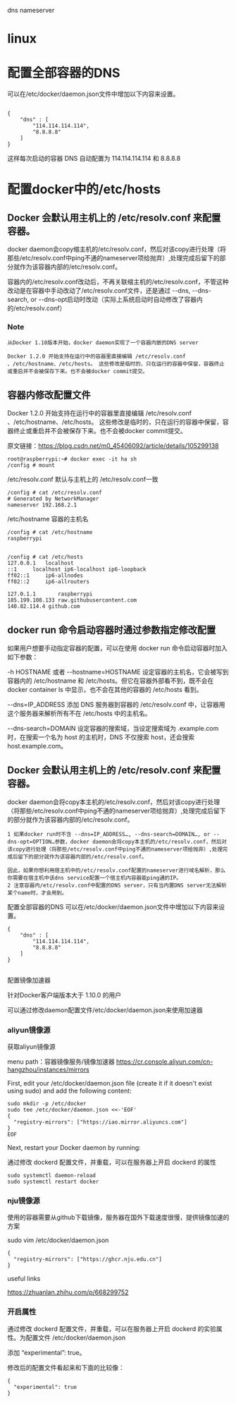 




dns nameserver

# linux

# 配置全部容器的DNS

可以在/etc/docker/daemon.json文件中增加以下内容来设置。
~~~

{
	"dns" : [
		"114.114.114.114",
		"8.8.8.8"
	]
}
~~~

这样每次启动的容器 DNS 自动配置为 114.114.114.114 和 8.8.8.8


# 配置docker中的/etc/hosts

## Docker 会默认用主机上的 /etc/resolv.conf 来配置容器。

docker daemon会copy缩主机的/etc/resolv.conf，然后对该copy进行处理（将那些/etc/resolv.conf中ping不通的nameserver项给抛弃）,处理完成后留下的部分就作为该容器内部的/etc/resolv.conf。


容器内的/etc/resolv.conf改动后，不再关联缩主机的/etc/resolv.conf，不管这种改动是在容器中手动改动了/etc/resolv.conf文件，还是通过 --dns, --dns-search, or --dns-opt启动时改动（实际上系统启动时自动修改了容器内的/etc/resolv.conf）

### Note

~~~
从Docker 1.10版本开始，docker daemon实现了一个容器内嵌的DNS server

Docker 1.2.0 开始支持在运行中的容器里直接编辑 /etc/resolv.conf 、/etc/hostname、/etc/hosts。 这些修改是临时的，只在运行的容器中保留，容器终止或重启并不会被保存下来。也不会被docker commit提交。
~~~

## 容器内修改配置文件

Docker 1.2.0 开始支持在运行中的容器里直接编辑 /etc/resolv.conf 、/etc/hostname、/etc/hosts。
这些修改是临时的，只在运行的容器中保留，容器终止或重启并不会被保存下来。也不会被docker commit提交。

                        
原文链接：https://blog.csdn.net/m0_45406092/article/details/105299138
~~~
root@raspberrypi:~# docker exec -it ha sh
/config # mount
~~~

/etc/resolv.conf 默认与主机上的 /etc/resolv.conf一致
~~~
/config # cat /etc/resolv.conf
# Generated by NetworkManager
nameserver 192.168.2.1
~~~

/etc/hostname 容器的主机名
~~~
/config # cat /etc/hostname
raspberrypi

~~~

~~~

/config # cat /etc/hosts
127.0.0.1	localhost
::1		localhost ip6-localhost ip6-loopback
ff02::1		ip6-allnodes
ff02::2		ip6-allrouters

127.0.1.1		raspberrypi
185.199.108.133 raw.githubusercontent.com
140.82.114.4 github.com
~~~

## docker run 命令启动容器时通过参数指定修改配置

如果用户想要手动指定容器的配置，可以在使用 docker run 命令启动容器时加入如下参数：

-h HOSTNAME 或者 --hostname=HOSTNAME 设定容器的主机名，它会被写到容器内的 /etc/hostname 和 /etc/hosts。但它在容器外部看不到，既不会在 docker container ls 中显示，也不会在其他的容器的 /etc/hosts 看到。

--dns=IP_ADDRESS 添加 DNS 服务器到容器的 /etc/resolv.conf 中，让容器用这个服务器来解析所有不在 /etc/hosts 中的主机名。

--dns-search=DOMAIN 设定容器的搜索域，当设定搜索域为 .example.com 时，在搜索一个名为 host 的主机时，DNS 不仅搜索 host，还会搜索 host.example.com。

## Docker 会默认用主机上的 /etc/resolv.conf 来配置容器。

docker daemon会将copy本主机的/etc/resolv.conf，然后对该copy进行处理（将那些/etc/resolv.conf中ping不通的nameserver项给抛弃）,处理完成后留下的部分就作为该容器内部的/etc/resolv.conf。

~~~
1 如果docker run时不含 --dns=IP_ADDRESS…, --dns-search=DOMAIN…, or --dns-opt=OPTION…参数，docker daemon会将copy本主机的/etc/resolv.conf，然后对该copy进行处理（将那些/etc/resolv.conf中ping不通的nameserver项给抛弃）,处理完成后留下的部分就作为该容器内部的/etc/resolv.conf。

因此，如果你想利用宿主机中的/etc/resolv.conf配置的nameserver进行域名解析，那么你需要在宿主机中该dns service配置一个宿主机内容器能ping通的IP。
2 注意容器内/etc/resolv.conf中配置的DNS server，只有当内置DNS server无法解析某个name时，才会用到。
~~~


配置全部容器的DNS
可以在/etc/docker/daemon.json文件中增加以下内容来设置。
~~~
{
	"dns" : [
		"114.114.114.114",
		"8.8.8.8"
	]
}


~~~

配置镜像加速器

针对Docker客户端版本大于 1.10.0 的用户

可以通过修改daemon配置文件/etc/docker/daemon.json来使用加速器

### aliyun镜像源

获取aliyun镜像源

menu path：容器镜像服务/镜像加速器
https://cr.console.aliyun.com/cn-hangzhou/instances/mirrors

First, edit your /etc/docker/daemon.json file (create it if it doesn't exist using sudo) and add the following content:
~~~
sudo mkdir -p /etc/docker
sudo tee /etc/docker/daemon.json <<-'EOF'
{
  "registry-mirrors": ["https://iao.mirror.aliyuncs.com"]
}
EOF
~~~

Next, restart your Docker daemon by running:

通过修改 dockerd 配置文件，并重载，可以在服务器上开启 dockerd 的属性

~~~
sudo systemctl daemon-reload
sudo systemctl restart docker
~~~

### nju镜像源

使用的容器需要从github下载镜像，服务器在国外下载速度很慢，提供镜像加速的方案

sudo vim /etc/docker/daemon.json

~~~
{
  "registry-mirrors": ["https://ghcr.nju.edu.cn"]
}
~~~

useful links

https://zhuanlan.zhihu.com/p/668299752

### 开启属性

通过修改 dockerd 配置文件，并重载，可以在服务器上开启 dockerd 的实验属性。为配置文件 /etc/docker/daemon.json

添加 “experimental”: true。

修改后的配置文件看起来和下面的比较像：
~~~
{
  "experimental": true
}

~~~
